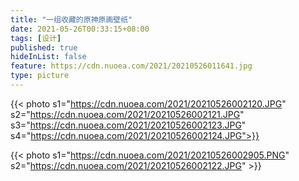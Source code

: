 ```yaml
---
title: "一组收藏的原神原画壁纸"
date: 2021-05-26T00:33:15+08:00
tags: [设计]
published: true
hideInList: false
feature: https://cdn.nuoea.com/2021/20210526011641.jpg
type: picture
---
```


{{< photo s1="https://cdn.nuoea.com/2021/20210526002120.JPG" s2="https://cdn.nuoea.com/2021/20210526002121.JPG" s3="https://cdn.nuoea.com/2021/20210526002123.JPG" s4="https://cdn.nuoea.com/2021/20210526002124.JPG">}}
<!--more-->
{{< photo s1="https://cdn.nuoea.com/2021/20210526002905.PNG" s2="https://cdn.nuoea.com/2021/20210526002122.JPG" >}}